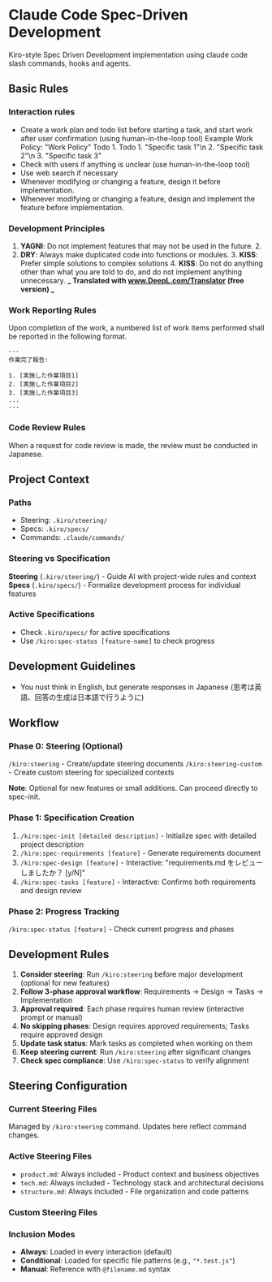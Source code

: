 # Claude Code Spec-Driven Development

Kiro-style Spec Driven Development implementation using claude code slash commands, hooks and agents.

## Basic Rules

### Interaction rules

- Create a work plan and todo list before starting a task, and start work after user confirmation (using human-in-the-loop tool)
  Example
  Work Policy: "Work Policy" Todo 1.
  Todo 1. "Specific task 1"\n 2. "Specific task 2"\n 3. "Specific task 3"
- Check with users if anything is unclear (use human-in-the-loop tool)
- Use web search if necessary
- Whenever modifying or changing a feature, design it before implementation.
- Whenever modifying or changing a feature, design and implement the feature before implementation.

### Development Principles

1. **YAGNI**: Do not implement features that may not be used in the future. 2.
2. **DRY**: Always make duplicated code into functions or modules. 3.
   **KISS**: Prefer simple solutions to complex solutions 4.
   **KISS**: Do not do anything other than what you are told to do, and do not implement anything unnecessary.
   **_ Translated with www.DeepL.com/Translator (free version) _**

### Work Reporting Rules

Upon completion of the work, a numbered list of work items performed shall be reported in the following format.

```
---
作業完了報告:

1. [実施した作業項目1]
2. [実施した作業項目2]
3. [実施した作業項目3]
...
---

```

### Code Review Rules

When a request for code review is made, the review must be conducted in Japanese.

## Project Context

### Paths

- Steering: `.kiro/steering/`
- Specs: `.kiro/specs/`
- Commands: `.claude/commands/`

### Steering vs Specification

**Steering** (`.kiro/steering/`) - Guide AI with project-wide rules and context  
**Specs** (`.kiro/specs/`) - Formalize development process for individual features

### Active Specifications

- Check `.kiro/specs/` for active specifications
- Use `/kiro:spec-status [feature-name]` to check progress

## Development Guidelines

- You nust think in English, but generate responses in Japanese (思考は英語、回答の生成は日本語で行うように)

## Workflow

### Phase 0: Steering (Optional)

`/kiro:steering` - Create/update steering documents
`/kiro:steering-custom` - Create custom steering for specialized contexts

**Note**: Optional for new features or small additions. Can proceed directly to spec-init.

### Phase 1: Specification Creation

1. `/kiro:spec-init [detailed description]` - Initialize spec with detailed project description
2. `/kiro:spec-requirements [feature]` - Generate requirements document
3. `/kiro:spec-design [feature]` - Interactive: "requirements.md をレビューしましたか？ [y/N]"
4. `/kiro:spec-tasks [feature]` - Interactive: Confirms both requirements and design review

### Phase 2: Progress Tracking

`/kiro:spec-status [feature]` - Check current progress and phases

## Development Rules

1. **Consider steering**: Run `/kiro:steering` before major development (optional for new features)
2. **Follow 3-phase approval workflow**: Requirements → Design → Tasks → Implementation
3. **Approval required**: Each phase requires human review (interactive prompt or manual)
4. **No skipping phases**: Design requires approved requirements; Tasks require approved design
5. **Update task status**: Mark tasks as completed when working on them
6. **Keep steering current**: Run `/kiro:steering` after significant changes
7. **Check spec compliance**: Use `/kiro:spec-status` to verify alignment

## Steering Configuration

### Current Steering Files

Managed by `/kiro:steering` command. Updates here reflect command changes.

### Active Steering Files

- `product.md`: Always included - Product context and business objectives
- `tech.md`: Always included - Technology stack and architectural decisions
- `structure.md`: Always included - File organization and code patterns

### Custom Steering Files

<!-- Added by /kiro:steering-custom command -->
<!-- Format:
- `filename.md`: Mode - Pattern(s) - Description
  Mode: Always|Conditional|Manual
  Pattern: File patterns for Conditional mode
-->

### Inclusion Modes

- **Always**: Loaded in every interaction (default)
- **Conditional**: Loaded for specific file patterns (e.g., `"*.test.js"`)
- **Manual**: Reference with `@filename.md` syntax
